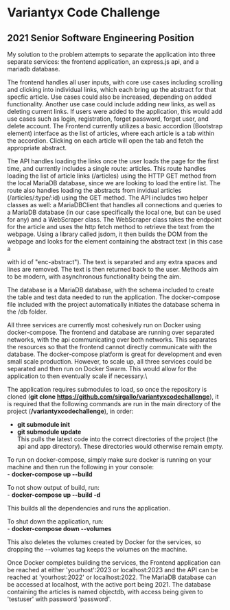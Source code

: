 # Variantyx Code Challenge 
## 2021 Senior Software Engineering Position

My solution to the problem attempts to separate the application into three separate services: the frontend application, an express.js api, and a mariadb database. 

The frontend handles all user inputs, with core use cases including scrolling and clicking into individual links, which each bring up the abstract for that specfic article. Use cases could also be increased, depending on added functionality. Another use case could include adding new links, as well as deleting current links. If users were added to the application, this would add use cases such as login, registration, forget password, forget user, and delete account. The Frontend currently utilizes a basic accordion (Bootstrap element) interface as the list of articles, where each article is a tab within the accordion. Clicking on each article will open the tab and fetch the appropriate abstract.

The API handles loading the links once the user loads the page for the first time, and currently includes a single route: articles. This route handles loading the list of article links (/articles) using the HTTP GET method from the local MariaDB database, since we are looking to load the entire list. The route also handles loading the abstracts from invidual articles (/articles/:type/:id) using the GET method. The API includes two helper classes as well: a MariaDBClient that handles all connections and queries to a MariaDB database (in our case specifically the local one, but can be used for any) and a WebScraper class. The WebScraper class takes the endpoint for the article and uses the http fetch method to retrieve the text from the webpage. Using a library called jsdom, it then builds the DOM from the webpage and looks for the element containing the abstract text (in this case a <div> with id of "enc-abstract"). The text is separated and any extra spaces and lines are removed. The text is then returned back to the user. Methods aim to be modern, with asynchronous functionality being the aim.

The database is a MariaDB database, with the schema included to create the table and test data needed to run the application. The docker-compose file included with the project automatically initiates the database schema in the /db folder.

All three services are currently most cohesively run on Docker using docker-compose. The frontend and database are running over separated networks, with the api communicating over both networks. This separates the resources so that the frontend cannot directly communicate with the database. The docker-compose platform is great for development and even small scale production. However, to scale up, all three services could be separated and then run on Docker Swarm. This would allow for the application to then eventually scale if necessary.\

The application requires submodules to load, so once the repository is cloned (**git clone https://github.com/sirgallo/variantyxcodechallenge**), it is required that the following commands are run in the main directory of the project (**/variantyxcodechallenge**), in order:<br />
- **git submodule init**<br />
- **git submodule update**<br />
This pulls the latest code into the correct directories of the project (the api and app directory). These directories would otherwise remain empty.

To run on docker-compose, simply make sure docker is running on your machine and then run the following in your console:<br />
    - **docker-compose up --build**<br />

To not show output of build, run:<br />
    - **docker-compose up --build -d**<br />

This builds all the dependencies and runs the application.

To shut down the application, run:<br />
    - **docker-compose down --volumes**<br />

This also deletes the volumes created by Docker for the services, so dropping the --volumes tag keeps the volumes on the machine.

Once Docker completes building the services, the Frontend application can be reached at either 'yourhost':2023 or localhost:2023 and the API can be reached at 'yourhost:2022' or localhost:2022. The MariaDB database can be accessed at localhost, with the active port being 2021. The database containing the articles is named objectdb, with access being given to 'testuser' with password 'password'.
